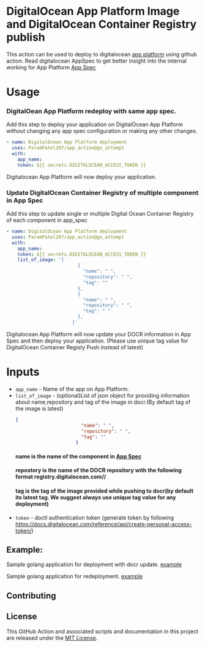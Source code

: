 # DigitalOcean App Platform Image and DigitalOcean Container Registry publish
This action can be used to deploy to digitalocean [app platform](https://www.digitalocean.com/products/app-platform/) using github action. Read digitalocean AppSpec to get better insight into the internal working for App Platform [App Spec](https://docs.digitalocean.com/products/app-platform/references/app-specification-reference/)
# Usage
### DigitalOean App Platform redeploy with same app spec.

Add this step to deploy your application on DigitalOcean App Platform without changing any app spec configuration or making any other changes.
```yaml
- name: DigitalOcean App Platform deployment
  uses: ParamPatel207/app_action@go_attempt
  with:
    app_name: 
    token: ${{ secrets.DIGITALOCEAN_ACCESS_TOKEN }}
```
Digitalocean App Platform will now deploy your application.

### Update DigitalOcean Container Registry of multiple component in App Spec

Add this step to update single or multiple Digital Ocean Container Registry of each component in app_spec
```yaml
- name: DigitalOcean App Platform deployment
  uses: ParamPatel207/app_action@go_attempt
  with:
    app_name: 
    token: ${{ secrets.DIGITALOCEAN_ACCESS_TOKEN }}
    list_of_image: '[
                          {
                            "name": " ",
                            "repository": " ",
                            "tag": ""
                          },
                          {
                            "name": " ",
                            "repository": " ",
                            "tag": " "
                          },
                        ]'
```
Digitalocean App Platform will now update your DOCR information in App Spec and then deploy your application.
(Please use unique tag value for DigitalOcean Container Registy Push instead of latest)

# Inputs
- `app_name` - Name of the app on App Platform.
- `list_of_image` - (optional)List of json object for providing information about name,repository and tag of the image in docr.(By default tag of the image is latest)
    ```json
    {
                            "name": " ",
                            "repository": " ",
                            "tag": ""
                          }
    ```
    #### name is the name of the component in [App Spec](https://docs.digitalocean.com/products/app-platform/references/app-specification-reference/)
    #### repostory is the name of the DOCR repository with the following format registry.digitalocean.com/<my-registry>/<my-image>
    #### tag is the tag of the image provided while pushing to docr(by default its latest tag. We suggest always use unique tag value for any deployment)
- `token` - doctl authentication token (generate token by following https://docs.digitalocean.com/reference/api/create-personal-access-token/)

## Example:

Sample golang application for deployment with docr update. [example](https://github.com/ParamPatel207/app_action/tree/go_attempt/docr_sample)

Sample golang application for redeployment. [example](https://github.com/ParamPatel207/app_action/tree/go_attempt/sample-golang)

## Contributing



## License

This GitHub Action and associated scripts and documentation in this project are released under the [MIT License](LICENSE).
